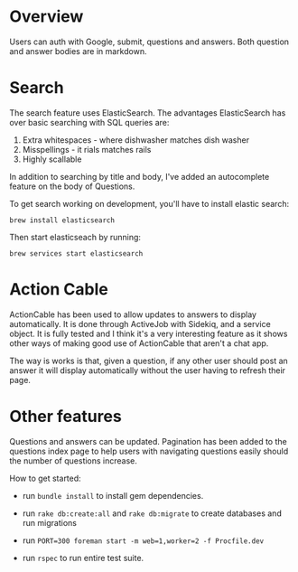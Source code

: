 Overview
===

Users can auth with Google, submit, questions and answers. Both question and answer bodies are in markdown.

# Search
The search feature uses ElasticSearch. The advantages ElasticSearch has over basic searching with SQL queries are:

1. Extra whitespaces - where dishwasher matches dish washer
2. Misspellings - it rials matches rails
3. Highly scallable

In addition to searching by title and body, I've added an autocomplete feature on the body of Questions.

To get search working on development, you'll have to install elastic search:

`brew install elasticsearch`

Then start elasticseach by running:

`brew services start elasticsearch`


# Action Cable
ActionCable has been used to allow updates to answers to display automatically. It is done through ActiveJob with Sidekiq, and a service object. It is fully tested and I think it's a very interesting feature as it shows other ways of making good use of ActionCable that aren't a chat app.

The way is works is that, given a question, if any other user should post an answer it will display automatically without the user having to refresh their page.


# Other features
Questions and answers can be updated. Pagination has been added to the questions index page to help users with navigating questions easily should the number of questions increase.


How to get started:

* run `bundle install` to install gem dependencies.

* run `rake db:create:all` and `rake db:migrate` to create databases and run migrations


* run `PORT=300 foreman start -m web=1,worker=2 -f Procfile.dev`

* run `rspec` to run entire test suite.
